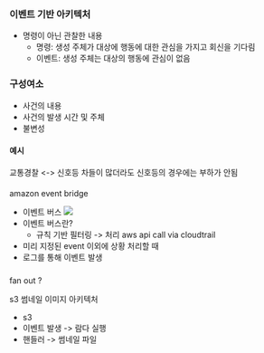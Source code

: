 ### 이벤트 기반 아키텍처
- 명령이 아닌 관찰한 내용
  - 명령: 생성 주체가 대상에 행동에 대한 관심을 가지고 회신을 기다림
  - 이벤트: 생성 주체는 대상의 행동에 관심이 없음 

### 구성여소
- 사건의 내용
- 사건의 발생 시간 및 주체
- 불변성

#### 예시
교통경찰 <-> 신호등
차들이 많더라도 신호등의 경우에는 부하가 안됨

#### 
amazon event bridge
- 이벤트 버스
![](static/2022-11-10-11-39-28.png) 
- 이벤트 버스란?
  - 규칙 기반 필터링 -> 처리
aws api call via cloudtrail
- 미리 지정된 event 이외에 상황 처리할 때
- 로그를 통해 이벤트 발생


###
fan out ?

s3 썸네일 이미지 아키텍처
- s3
- 이벤트 발생 -> 람다 실행
- 핸들러 -> 썸네일 파일

